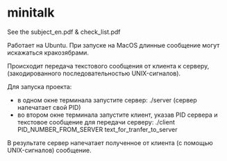 # minitalk

See the subject_en.pdf & check_list.pdf

Работает на Ubuntu. При запуске на MacOS длинные сообщение могут искажаться кракозябрами.

Происходит передача текстового сообщения от клиента к серверу,
(закодированного последовательностью UNIX-сигналов).

Для запуска проекта:
- в одном окне терминала запустите сервер:
./server
	(сервер напечатает свой PID)
- во втором окне терминала запустите клиент,
	указав PID сервера и текстовое сообщение для передачи серверу:
./client PID_NUMBER_FROM_SERVER text_for_tranfer_to_server

В результате сервер напечатает полученное от клиента (с помощью UNIX-сигналов) сообщение.
